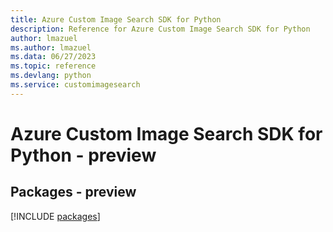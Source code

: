 ```yaml
---
title: Azure Custom Image Search SDK for Python
description: Reference for Azure Custom Image Search SDK for Python
author: lmazuel
ms.author: lmazuel
ms.data: 06/27/2023
ms.topic: reference
ms.devlang: python
ms.service: customimagesearch
---
```

# Azure Custom Image Search SDK for Python - preview
## Packages - preview
[!INCLUDE [packages](custom-image-search-index.md)]